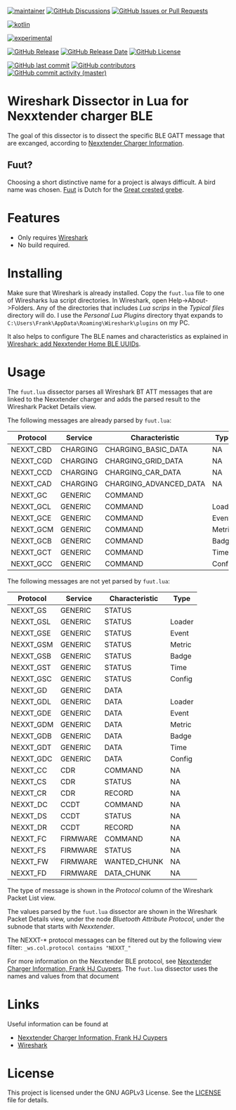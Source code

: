 [![maintainer](https://img.shields.io/badge/maintainer-Frank%20HJ%20Cuypers-green?style=for-the-badge&logo=github)](https://github.com/frankhjcuypers)
[![GitHub Discussions](https://img.shields.io/github/discussions/FrankHJCuypers/fuut?style=for-the-badge&logo=github)](https://github.com/FrankHJCuypers/fuut/discussions)
[![GitHub Issues or Pull Requests](https://img.shields.io/github/issues/FrankHJCuypers/fuut?style=for-the-badge&logo=github)](https://github.com/FrankHJCuypers/fuut/issues)

[![kotlin](https://img.shields.io/badge/Kotlin-B125EA?style=for-the-badge&logo=kotlin&logoColor=white)](https://developer.android.com/kotlin)

[![experimental](https://img.shields.io/badge/version-experimental-red)](https://kotlinlang.org/docs/components-stability.html#stability-levels-explained)

[![GitHub Release](https://img.shields.io/github/v/release/FrankHJCuypers/fuut?include_prereleases&display_name=tag&logo=github)](https://github.com/FrankHJCuypers/fuut/releases)
[![GitHub Release Date](https://img.shields.io/github/release-date-pre/FrankHJCuypers/fuut?logo=github)](https://github.com/FrankHJCuypers/fuut/releases)
[![GitHub License](https://img.shields.io/github/license/FrankHJCuypers/fuut?logo=github)](LICENSE)

[![GitHub last commit](https://img.shields.io/github/last-commit/FrankHJCuypers/fuut?logo=github)](https://github.com/FrankHJCuypers/fuut/commits)
[![GitHub contributors](https://img.shields.io/github/contributors/FrankHJCuypers/fuut?logo=github)](https://github.com/FrankHJCuypers/fuut/graphs/contributors)
[![GitHub commit activity (master)](https://img.shields.io/github/commit-activity/y/FrankHJCuypers/fuut/master?logo=github)](https://github.com/FrankHJCuypers/fuut/commits/master)


# Wireshark Dissector in Lua for Nexxtender charger BLE

The goal of this dissector is to dissect the specific BLE GATT message that are excanged,
according to 
[Nexxtender Charger Information](https://github.com/FrankHJCuypers/Gaai/wiki/Nexxtender-Charger-Information).

## Fuut?

Choosing a short distinctive name for a project is always difficult.
A bird name was chosen.
[Fuut](https://nl.wikipedia.org/wiki/Fuut) is Dutch for the
[Great crested grebe](https://en.wikipedia.org/wiki/Great_crested_grebe).

# Features

- Only requires [Wireshark](https://www.wireshark.org/)
- No build required.

# Installing 
Make sure that Wireshark is already installed.
Copy the `fuut.lua` file to one of Wiresharks lua script directories.
In Wireshark, open Help->About->Folders.
Any of the directories that includes *Lua scrips* in the *Typical files* directory will do.
I use the *Personal Lua Plugins* directory thyat expands to 
`C:\Users\Frank\AppData\Roaming\Wireshark\plugins` on my PC.

It also helps to configure The BLE names and characteristics as explained in 
[Wireshark: add Nexxtender Home BLE UUIDs](https://github.com/FrankHJCuypers/Gaai/wiki/Analyzing-Bluetooth-Low-Energy-Traffic#wireshark-add-nexxtender-home-ble-uuids).

# Usage

The `fuut.lua` dissector parses all Wireshark BT ATT messages that are linked to the Nexxtender charger
and adds the parsed result to the Wireshark Packet Details view.

The following messages are already parsed by `fuut.lua`:

| Protocol  | Service  | Characteristic         | Type   |
| --------- | -------- | ---------------------- | ------ |
| NEXXT_CBD | CHARGING | CHARGING_BASIC_DATA    | NA     |
| NEXXT_CGD | CHARGING | CHARGING_GRID_DATA     | NA     |
| NEXXT_CCD | CHARGING | CHARGING_CAR_DATA      | NA     |
| NEXXT_CAD | CHARGING | CHARGING_ADVANCED_DATA | NA     |
| NEXXT_GC  | GENERIC  | COMMAND                |        |
| NEXXT_GCL | GENERIC  | COMMAND                | Loader |
| NEXXT_GCE | GENERIC  | COMMAND                | Event  |
| NEXXT_GCM | GENERIC  | COMMAND                | Metric |
| NEXXT_GCB | GENERIC  | COMMAND                | Badge  |
| NEXXT_GCT | GENERIC  | COMMAND                | Time   |
| NEXXT_GCC | GENERIC  | COMMAND                | Config |

The following messages are not yet parsed by `fuut.lua`:

| Protocol  | Service  | Characteristic         | Type   |
| --------- | ---------| ---------------------- | ------ |
| NEXXT_GS  | GENERIC  | STATUS                 |        |
| NEXXT_GSL | GENERIC  | STATUS                 | Loader |
| NEXXT_GSE | GENERIC  | STATUS                 | Event  |
| NEXXT_GSM | GENERIC  | STATUS                 | Metric |
| NEXXT_GSB | GENERIC  | STATUS                 | Badge  |
| NEXXT_GST | GENERIC  | STATUS                 | Time   |
| NEXXT_GSC | GENERIC  | STATUS                 | Config |
| NEXXT_GD  | GENERIC  | DATA                   |        |
| NEXXT_GDL | GENERIC  | DATA                   | Loader |
| NEXXT_GDE | GENERIC  | DATA                   | Event  |
| NEXXT_GDM | GENERIC  | DATA                   | Metric |
| NEXXT_GDB | GENERIC  | DATA                   | Badge  |
| NEXXT_GDT | GENERIC  | DATA                   | Time   |
| NEXXT_GDC | GENERIC  | DATA                   | Config |
| NEXXT_CC  | CDR      | COMMAND                | NA     |
| NEXXT_CS  | CDR      | STATUS                 | NA     |
| NEXXT_CR  | CDR      | RECORD                 | NA     |
| NEXXT_DC  | CCDT     | COMMAND                | NA     |
| NEXXT_DS  | CCDT     | STATUS                 | NA     |
| NEXXT_DR  | CCDT     | RECORD                 | NA     |
| NEXXT_FC  | FIRMWARE | COMMAND                | NA     |
| NEXXT_FS  | FIRMWARE | STATUS                 | NA     |
| NEXXT_FW  | FIRMWARE | WANTED_CHUNK           | NA     |
| NEXXT_FD  | FIRMWARE | DATA_CHUNK             | NA     |

The type of message is shown in the *Protocol* column of the Wireshark Packet List view.

The values parsed by the `fuut.lua` dissector are shown in the Wireshark Packet Details view,
under the node *Bluetooth Attribute Protocol*, 
under the subnode that starts with *Nexxtender*.

The NEXXT-\* protocol messages can be filtered out by the following view filter: `_ws.col.protocol contains "NEXXT_"`

For more information on the Nexxtender BLE protocol, see 
[Nexxtender Charger Information, Frank HJ Cuypers](https://github.com/FrankHJCuypers/Gaai/wiki/Nexxtender-Charger-Information).
The `fuut.lua` dissector uses the names and values from that document

# Links

Useful information can be found at

- [Nexxtender Charger Information, Frank HJ Cuypers](https://github.com/FrankHJCuypers/Gaai/wiki/Nexxtender-Charger-Information)
- [Wireshark](https://www.wireshark.org/)
# License

This project is licensed under the GNU AGPLv3 License. See the [LICENSE](LICENSE) file for details.



